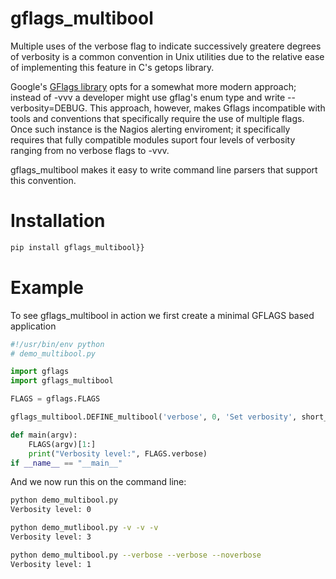 gflags_multibool
================

Multiple uses of the verbose flag to indicate successively greatere
degrees of verbosity is a common convention in Unix utilities due to
the relative ease of implementing this feature in C's getops library.

Google's [GFlags library](https://code.google.com/p/python-gflags/)
opts for a somewhat more modern approach; instead of -vvv a developer
might use gflag's enum type and write --verbosity=DEBUG.  This
approach, however, makes Gflags incompatible with tools and
conventions that specifically require the use of multiple flags.  Once
such instance is the Nagios alerting enviroment; it specifically
requires that fully compatible modules suport four levels of verbosity
ranging from no verbose flags to -vvv.

gflags_multibool makes it easy to write command line parsers that
support this convention.

Installation
============

````bash
pip install gflags_multibool}}
````

Example
=======

To see gflags_multibool in action we first create a minimal GFLAGS based application
 
````python
#!/usr/bin/env python
# demo_multibool.py

import gflags
import gflags_multibool

FLAGS = gflags.FLAGS

gflags_multibool.DEFINE_multibool('verbose', 0, 'Set verbosity', short_name='v')

def main(argv):
    FLAGS(argv)[1:]
    print("Verbosity level:", FLAGS.verbose)
if __name__ == "__main__" 
````

And we now run this on the command line:

````bash
python demo_multibool.py 
Verbosity level: 0

python demo_mutlibool.py -v -v -v 
Verbosity level: 3

python demo_multibool.py --verbose --verbose --noverbose
Verbosity level: 1
````